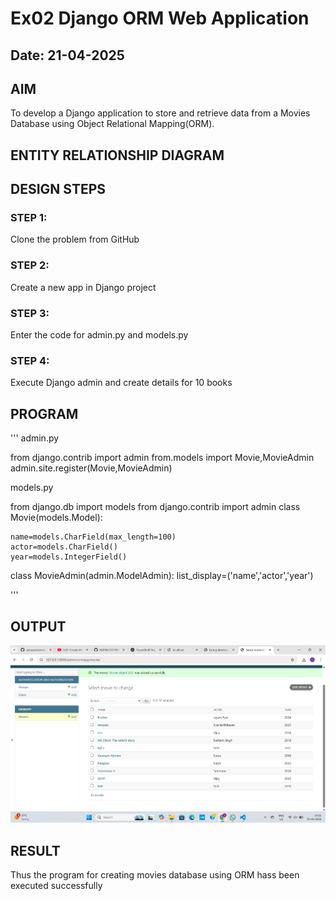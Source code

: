 # Ex02 Django ORM Web Application
## Date: 21-04-2025


## AIM
To develop a Django application to store and retrieve data from a Movies Database using Object Relational Mapping(ORM).

## ENTITY RELATIONSHIP DIAGRAM



## DESIGN STEPS

### STEP 1:
Clone the problem from GitHub

### STEP 2:
Create a new app in Django project

### STEP 3:
Enter the code for admin.py and models.py

### STEP 4:
Execute Django admin and create details for 10 books

## PROGRAM
'''
admin.py

from django.contrib import admin
from.models import Movie,MovieAdmin
admin.site.register(Movie,MovieAdmin)

models.py

from django.db import models
from django.contrib import admin
class Movie(models.Model):
    
    name=models.CharField(max_length=100)
    actor=models.CharField()
    year=models.IntegerField()
    
class MovieAdmin(admin.ModelAdmin):
    list_display=('name','actor','year')

'''

## OUTPUT
![alt text](<Screenshot 2025-04-21 142202.png>)



## RESULT
Thus the program for creating movies database using ORM hass been executed successfully
